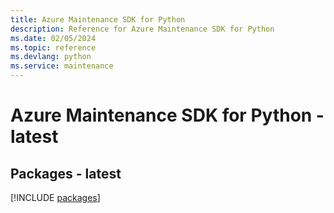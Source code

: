 ```yaml
---
title: Azure Maintenance SDK for Python
description: Reference for Azure Maintenance SDK for Python
ms.date: 02/05/2024
ms.topic: reference
ms.devlang: python
ms.service: maintenance
---
```

# Azure Maintenance SDK for Python - latest
## Packages - latest
[!INCLUDE [packages](maintenance-index.md)]